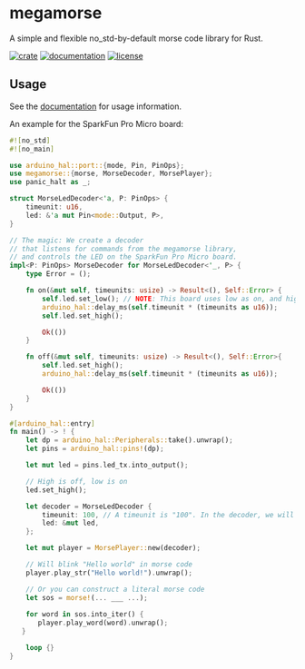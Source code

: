 # megamorse

A simple and flexible no_std-by-default morse code library for Rust.

[![crate](https://img.shields.io/crates/v/megamorse.svg)](https://crates.io/crates/megamorse)
[![documentation](https://docs.rs/megamorse/badge.svg)](https://docs.rs/megamorse)
[![license](https://img.shields.io/crates/l/megamorse.svg)](https://crates.io/crates/megamorse)

## Usage

See the [documentation](https://docs.rs/megamorse) for usage information.

An example for the SparkFun Pro Micro board:

```rust
#![no_std]
#![no_main]

use arduino_hal::port::{mode, Pin, PinOps};
use megamorse::{morse, MorseDecoder, MorsePlayer};
use panic_halt as _;

struct MorseLedDecoder<'a, P: PinOps> {
    timeunit: u16,
    led: &'a mut Pin<mode::Output, P>,
}

// The magic: We create a decoder
// that listens for commands from the megamorse library,
// and controls the LED on the SparkFun Pro Micro board.
impl<P: PinOps> MorseDecoder for MorseLedDecoder<'_, P> {
    type Error = ();

    fn on(&mut self, timeunits: usize) -> Result<(), Self::Error> {
        self.led.set_low(); // NOTE: This board uses low as on, and high as off
        arduino_hal::delay_ms(self.timeunit * (timeunits as u16));
        self.led.set_high();

        Ok(())
    }

    fn off(&mut self, timeunits: usize) -> Result<(), Self::Error>{
        self.led.set_high();
        arduino_hal::delay_ms(self.timeunit * (timeunits as u16));

        Ok(())
    }
}

#[arduino_hal::entry]
fn main() -> ! {
    let dp = arduino_hal::Peripherals::take().unwrap();
    let pins = arduino_hal::pins!(dp);

    let mut led = pins.led_tx.into_output();

    // High is off, low is on
    led.set_high();

    let decoder = MorseLedDecoder {
        timeunit: 100, // A timeunit is "100". In the decoder, we will choose to interpret this as milliseconds.
        led: &mut led,
    };

    let mut player = MorsePlayer::new(decoder);

    // Will blink "Hello world" in morse code
    player.play_str("Hello world!").unwrap();

    // Or you can construct a literal morse code
    let sos = morse!(... ___ ...);
    
    for word in sos.into_iter() {
       player.play_word(word).unwrap();
   }

    loop {}
}
```
